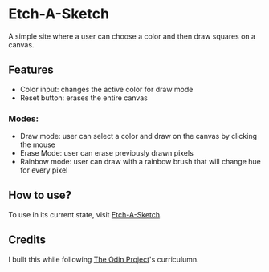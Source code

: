 # Etch-A-Sketch

A simple site where a user can choose a color and then draw squares on a canvas.

## Features

- Color input: changes the active color for draw mode
- Reset button: erases the entire canvas

### Modes:

- Draw mode: user can select a color and draw on the canvas by clicking the mouse
- Erase Mode: user can erase previously drawn pixels
- Rainbow mode: user can draw with a rainbow brush that will change hue for every pixel

## How to use?

To use in its current state, visit [Etch-A-Sketch](https://www.lorien-davis.github.io/etch-a-sketch).

## Credits

I built this while following [The Odin Project](https://www.theodinproject.com/)'s curriculumn.
